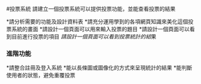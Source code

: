 
#投票系統
請建立一個投票系統可以提供投票功能，並能查看投票的結果

*請分析需要的功能及設計資料表
*請充分運用學到的各項網頁知識來美化這個投票系統的畫面
*請設計一個頁面可以用來輸入投票的題目
*請設計一個頁面可以看到目前進行投票的項目
*請設計一個頁面可以看到投票統計的結*果
### 進階功能
*請整合註冊及登入系統
*能以長條圖或圖像化的方式來呈現統計的結果
*能判斷使用者的狀態，避免重覆投票